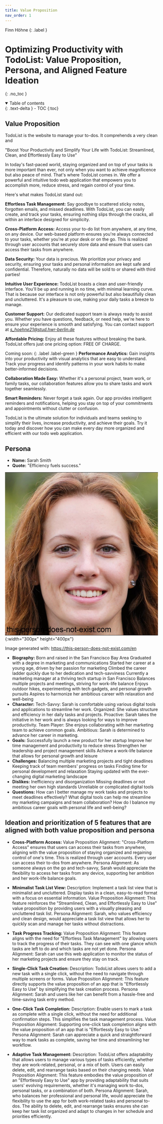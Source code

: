 ```yaml
---
title: Value Proposition
nav_order: 1
---
```


Finn Höhne
{: .label }

# Optimizing Productivity with TodoList: Value Proposition, Persona, and Aligned Feature Ideation
{: .no_toc }

<details open markdown="block">
  <summary>
    Table of contents
  </summary>
  {: .text-delta }
- TOC
{:toc}
</details>

## Value Proposition

TodoList is the website to manage your to-dos. It comprehends a very clean and 

"Boost Your Productivity and Simplify Your Life with TodoList: Streamlined, Clean, and Effortlessly Easy to Use"

In today's fast-paced world, staying organized and on top of your tasks is more important than ever, not only when you want to achieve magnificence but also peace of mind. That's where TodoList comes in. We offer a powerful and intuitive todo web application that empowers you to accomplish more, reduce stress, and regain control of your time.

Here's what makes TodoList stand out:

  **Effortless Task Management:** Say goodbye to scattered sticky notes, forgotten emails, and missed deadlines. With TodoList, you can easily create, and track your tasks, ensuring nothing slips through the cracks, all within an interface designed for simplicity.

  **Cross-Platform Access:** Access your to-do list from anywhere, at any time, on any device. Our web-based platform ensures you're always connected to your tasks, whether you're at your desk or on the go. This is realized through user accounts that securely store data and ensure that users can access their tasks from anywhere.

  **Data Security:** Your data is precious. We prioritize your privacy and security, ensuring your tasks and personal information are kept safe and confidential. Therefore, naturally no data will be sold to or shared with third parties!

  **Intuitive User Experience:** TodoList boasts a clean and user-friendly interface. You'll be up and running in no time, with minimal learning curve. That is because our interface is not only powerful but also beautifully clean and uncluttered. It's a pleasure to use, making your daily tasks a breeze to manage.

  **Customer Support:** Our dedicated support team is always ready to assist you. Whether you have questions, feedback, or need help, we're here to ensure your experience is smooth and satisfying. You can contact support at *<s_hoehne21@stud.hwr-berlin.de>*

  **Affordable Pricing:** Enjoy all these features without breaking the bank. TodoList offers just one pricing option: FREE OF CHARGE.

  Coming soon:
{: .label .label-green }
  **Performance Analytics:** Gain insights into your productivity with visual analytics that are easy to understand. Track your progress and identify patterns in your work habits to make better-informed decisions.

  **Collaboration Made Easy:** Whether it's a personal project, team work, or family tasks, our collaboration features allow you to share tasks and work together seamlessly.

  **Smart Reminders:** Never forget a task again. Our app provides intelligent reminders and notifications, helping you stay on top of your commitments and appointments without clutter or confusion.


TodoList is the ultimate solution for individuals and teams seeking to simplify their lives, increase productivity, and achieve their goals. Try it today and discover how you can make every day more organized and efficient with our todo web application.


## Persona

+ **Name:** Sarah Smith
+ **Quote:** "Efficiency fuels success."

![PictureSarah Smith](assets/images/PersonaPic.PNG){:width="300px" height="400px"}
  
  Image generated with: <https://this-person-does-not-exist.com/en> 
+ **Biography:**     Born and raised in the San Francisco Bay Area
    Graduated with a degree in marketing and communications
    Started her career at a young age, driven by her passion for marketing
    Climbed the career ladder quickly due to her dedication and tech-savviness
    Currently a marketing manager at a thriving tech startup in San Francisco
    Balances multiple projects and meetings, striving for work-life balance
    Enjoys outdoor hikes, experimenting with tech gadgets, and personal growth pursuits
    Aspires to harmonize her ambitious career with relaxation and well-being
+ **Character:**     Tech-Savvy: Sarah is comfortable using various digital tools and applications to streamline her work.
    Organized: She values structure and efficiency in her daily tasks and projects.
    Proactive: Sarah takes the initiative in her work and is always looking for ways to improve productivity.
    Team Player: She enjoys collaborating with her marketing team to achieve common goals.
    Ambitious: Sarah is determined to advance her career in marketing.
+ **Goals:**    Successfully launch a new product for her startup
    Improve her time management and productivity to reduce stress
    Strengthen her leadership and project management skills
    Achieve a work-life balance that allows for personal growth and leisure
+ **Challenges:**    Balancing multiple marketing projects and tight deadlines
    Keeping track of team members' progress on tasks
    Finding time for personal development and relaxation
    Staying updated with the ever-changing digital marketing landscape
+ **Dislikes:**    Inefficiency and disorganization
    Missing deadlines or not meeting her own high standards
    Unreliable or complicated digital tools
+ **Questions:**  How can I better manage my work tasks and projects to meet deadlines effectively?
    What digital tools can help me streamline my marketing campaigns and team collaboration?
    How do I balance my ambitious career goals with personal life and well-being?

## Ideation and prioritization of 5 features that are aligned with both value proposition and persona

+ **Cross-Platform Access:**
    Value Proposition Alignment: "Cross-Platform Access" ensures that users can access their tasks from anywhere, aligning with the value proposition of staying organized and regaining control of one's time. This is realized through user accounts. Every user can access their to-dos from anywhere.
    Persona Alignment: As someone always on the go and tech-savvy, Sarah would appreciate the flexibility to access her tasks from any device, supporting her ambition and her work-life balance goals.

+ **Minimalist Task List View:**
    Description: Implement a task list view that is minimalist and uncluttered. Display tasks in a clean, easy-to-read format with a focus on essential information.
    Value Proposition Alignment: This feature reinforces the "Streamlined, Clean, and Effortlessly Easy to Use" value proposition by providing users with a visually pleasing and uncluttered task list.
    Persona Alignment: Sarah, who values efficiency and clean design, would appreciate a task list view that allows her to quickly scan and manage her tasks without distractions.

+ **Task Progress Tracking:**
    Value Proposition Alignment: This feature aligns with the need for "Effortless Task Management" by allowing users to track the progress of their tasks. They can see with one glance which tasks are left to do and which tasks are not yet done.
    Persona Alignment: Sarah can use this web application to monitor the status of her marketing projects and ensure they stay on track.

+ **Single-Click Task Creation:**
    Description: TodoList allows users to add a new task with a single click, without the need to navigate through multiple screens or forms.
    Value Proposition Alignment: This feature directly supports the value proposition of an app that is "Effortlessly Easy to Use" by simplifying the task creation process.
    Persona Alignment: Sarah and users like her can benefit from a hassle-free and time-saving task entry method.

+ **One-Click Task Completion:**
    Description: Enable users to mark a task as complete with a single click, without the need for additional confirmation steps. This simplifies the task management process.
    Value Proposition Alignment: Supporting one-click task completion aligns with the value proposition of an app that is "Effortlessly Easy to Use."
    Persona Alignment: Sarah can appreciate a quick and straightforward way to mark tasks as complete, saving her time and streamlining her workflow.

+ **Adaptive Task Management:**
    Description: TodoList offers adaptability that allows users to manage various types of tasks efficiently, whether they are work-related, personal, or a mix of both. Users can easily delete, edit, and rearrange tasks based on their changing needs.
    Value Proposition Alignment: This feature embodies the value proposition of an "Effortlessly Easy to Use" app by providing adaptability that suits users' evolving requirements, whether it's managing work to-dos, personal tasks, or a combination of both.
    Persona Alignment: Sarah, who balances her professional and personal life, would appreciate the flexibility to use the app for both work-related tasks and personal to-dos. The ability to delete, edit, and rearrange tasks ensures she can keep her task list organized and adapt to changes in her schedule and priorities efficiently.